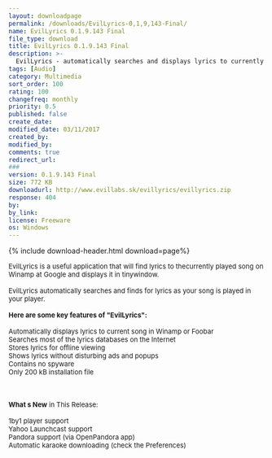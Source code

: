 ```yaml
---
layout: downloadpage
permalink: /downloads/EvilLyrics-0,1,9,143-Final/
name: EvilLyrics 0.1.9.143 Final
file_type: download
title: EvilLyrics 0.1.9.143 Final
description: >-
  EvilLyrics - automatically searches and displays lyrics to currently played song in Winamp
tags: [Audio]
category: Multimedia
sort_order: 100
rating: 100
changefreq: monthly
priority: 0.5
published: false
create_date: 
modified_date: 03/11/2017
created_by: 
modified_by: 
comments: true
redirect_url: 
### 
version: 0.1.9.143 Final
size: 772 KB
downloadurl: http://www.evillabs.sk/evillyrics/evillyrics.zip
response: 404
by: 
by_link: 
license: Freeware
os: Windows
---
```


{% include download-header.html download=page%}

<p style="fix-download-text !important">
<p><font size="2">EvilLyrics is a useful application that will find lyrics to thecurrently played song on Winamp at Google and displays it in tinywindow.<br />
<br />
EvilLyrics automatically searches and finds for lyrics as your song is played in your player.<br />
<br />
<span><strong>Here are some key features of "EvilLyrics":</strong></span><br />
<br />
Automatically displays lyrics to current song in Winamp or Foobar<br />
Searches most of the lyrics databases on the Internet <br />
Stores lyrics for offline viewing <br />
Shows lyrics without disturbing ads and popups <br />
Contains no spyware <br />
Only 200 kB installation file <br />
<!-- google_ad_section_end --></font></p>
<div class="celltext_big"><br />
<br />
<font size="2"><strong>What s New</strong> in This Release:<br />
<br />
1by1 player support <br />
Yahoo Launchcast support <br />
Pandora support (via OpenPandora app) <br />
Automatic karaoke downloading (check the Preferences) <br />
</font></div></p>
